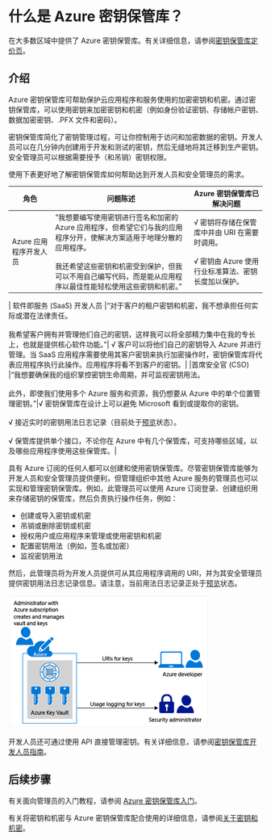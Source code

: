 <properties
	pageTitle="什么是 Azure 密钥保管库？| Windows Azure"
	description="Azure 密钥保管库可帮助保护云应用程序和服务使用的加密密钥和机密。通过 Azure 密钥保管库，客户可以使用受硬件安全模块 (HSM) 保护的密钥，来加密密钥和机密（例如身份验证密钥、存储帐户密钥、数据加密密钥、.PFX 文件和密码）。"
	services="key-vault"
	documentationCenter=""
	authors="cabailey"
	manager="mbaldwin"
	tags="azure-resource-manager"/>

<tags
	ms.service="key-vault"
	ms.date="11/12/2015"
	wacn.date="12/28/2015"/>



# 什么是 Azure 密钥保管库？

在大多数区域中提供了 Azure 密钥保管库。有关详细信息，请参阅[密钥保管库定价页](/pricing/details/key-vault/)。

## 介绍

Azure 密钥保管库可帮助保护云应用程序和服务使用的加密密钥和机密。通过密钥保管库，可以使用密钥来加密密钥和机密（例如身份验证密钥、存储帐户密钥、数据加密密钥、.PFX 文件和密码）。

密钥保管库简化了密钥管理过程，可让你控制用于访问和加密数据的密钥。开发人员可以在几分钟内创建用于开发和测试的密钥，然后无缝地将其迁移到生产密钥。安全管理员可以根据需要授予（和吊销）密钥权限。

使用下表更好地了解密钥保管库如何帮助达到开发人员和安全管理员的需求。





| 角色 | 问题陈述 | Azure 密钥保管库已解决问题 |
| ------------- |-------------|-----|
| Azure 应用程序开发人员 | “我想要编写使用密钥进行签名和加密的 Azure 应用程序，但希望它们与我的应用程序分开，使解决方案适用于地理分散的应用程序。<br/><br/>我还希望这些密钥和机密受到保护，但我可以不用自己编写代码，而是能从应用程序以最佳性能轻松使用这些密钥和机密。” | √ 密钥将存储在保管库中并由 URI 在需要时调用。<br/><br/> √ 密钥由 Azure 使用行业标准算法、密钥长度加以保护。

| 软件即服务 (SaaS) 开发人员 |“对于客户的租户密钥和机密，我不想承担任何实际或潜在法律责任。<br/><br/>我希望客户拥有并管理他们自己的密钥，这样我可以将全部精力集中在我的专长上，也就是提供核心软件功能。”| √ 客户可以将他们自己的密钥导入 Azure 并进行管理。当 SaaS 应用程序需要使用其客户密钥来执行加密操作时，密钥保管库将代表应用程序执行此操作。应用程序将看不到客户的密钥。| |首席安全官 (CSO) |“我想要确保我的组织掌控密钥生命周期，并可监视密钥用法。<br/><br/>此外，即使我们使用多个 Azure 服务和资源，我仍想要从 Azure 中的单个位置管理密钥。”|√ 密钥保管库在设计上可以避免 Microsoft 看到或提取你的密钥。<br/><br/>√ 接近实时的密钥用法日志记录（目前处于[预览](http://blogs.technet.com/b/kv/archive/2015/11/10/keyvault_2d00_logging_2d00_preview.aspx)状态）。<br/><br/>√ 保管库提供单个接口，不论你在 Azure 中有几个保管库，可支持哪些区域，以及哪些应用程序使用这些保管库。|


具有 Azure 订阅的任何人都可以创建和使用密钥保管库。尽管密钥保管库能够为开发人员和安全管理员提供便利，但管理组织中其他 Azure 服务的管理员也可以实现和管理密钥保管库。例如，此管理员可以使用 Azure 订阅登录、创建组织用来存储密钥的保管库，然后负责执行操作任务，例如：

+ 创建或导入密钥或机密
+ 吊销或删除密钥或机密
+ 授权用户或应用程序来管理或使用密钥和机密
+ 配置密钥用法（例如，签名或加密）
+ 监视密钥用法

然后，此管理员将为开发人员提供可从其应用程序调用的 URI，并为其安全管理员提供密钥用法日志记录信息。请注意，当前用法日志记录正处于[预览](http://blogs.technet.com/b/kv/archive/2015/11/10/keyvault_2d00_logging_2d00_preview.aspx)状态。

   ![Azure 密钥保管库概述][1]

开发人员还可通过使用 API 直接管理密钥。有关详细信息，请参阅[密钥保管库开发人员指南](/documentation/articles/key-vault-developers-guide)。

## 后续步骤

有关面向管理员的入门教程，请参阅 [Azure 密钥保管库入门](/documentation/articles/key-vault-get-started)。

有关将密钥和机密与 Azure 密钥保管库配合使用的详细信息，请参阅[关于密钥和机密](https://msdn.microsoft.com/zh-cn/library/azure/dn903623.aspx)。


<!--Image references-->
[1]: ./media/key-vault-whatis/AzureKeyVault_overview.png

<!---HONumber=Mooncake_1207_2015-->